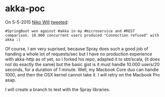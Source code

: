 # akka-poc
On 5-5-2015 [Niko Will](https://github.com/n1ko-w1ll) [tweeted](https://twitter.com/n1ko_w1ll/status/595603289103847424):

```
#SpringBoot won against #akka in my #microservice and #REST comparison. 10.000 concurrent users produced "Connection refused" with akka :(
```

Of course, I am very suprised, because Spray does such a good job of handing a whole lot of requests/sec but I have no production experience with akka-http as of yet, so I forked his repo, adapted it to sbt/scala, (it does not do exactly the same) but the basic gist is it must handle 10.000 users/20 seconds, for a duration of 1 minute. Well, my Macbook Core duo can handle 1000, and then the OSX kernel cannot take it. I will retry on the Macbook Pro asap. 

I will create a branch to test with the Spray libraries.